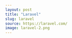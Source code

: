 ```yaml
---
layout: post
title: "Laravel"
slug: laravel
source: https://laravel.com/
image: laravel-2.png
---
```


